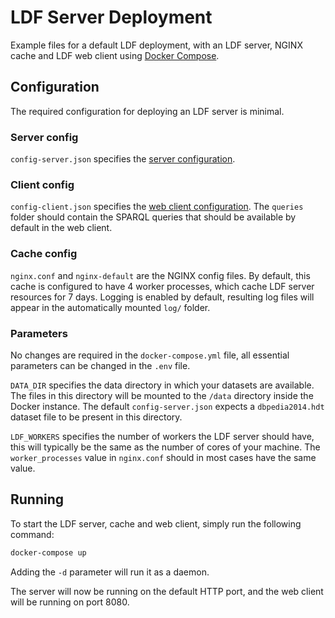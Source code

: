 # LDF Server Deployment
Example files for a default LDF deployment, with an LDF server, NGINX cache and LDF web client using [Docker Compose](https://docs.docker.com/compose/).

## Configuration
The required configuration for deploying an LDF server is minimal.

### Server config
`config-server.json` specifies the [server configuration](https://github.com/LinkedDataFragments/Server.js#configure-the-data-sources).

### Client config
`config-client.json` specifies the [web client configuration](https://github.com/LinkedDataFragments/jQuery-Widget.js).
The `queries` folder should contain the SPARQL queries that should be available by default in the web client.

### Cache config
`nginx.conf` and `nginx-default` are the NGINX config files.
By default, this cache is configured to have 4 worker processes, which cache LDF server resources for 7 days.
Logging is enabled by default, resulting log files will appear in the automatically mounted `log/` folder.

### Parameters
No changes are required in the `docker-compose.yml` file, all essential parameters can be changed in the `.env` file.

`DATA_DIR` specifies the data directory in which your datasets are available.
The files in this directory will be mounted to the `/data` directory inside the Docker instance.
The default `config-server.json` expects a `dbpedia2014.hdt` dataset file to be present in this directory.

`LDF_WORKERS` specifies the number of workers the LDF server should have, this will typically be the same as the number of cores of your machine.
The `worker_processes` value in `nginx.conf` should in most cases have the same value.

## Running
To start the LDF server, cache and web client, simply run the following command:

```bash
docker-compose up
```
Adding the `-d` parameter will run it as a daemon.

The server will now be running on the default HTTP port, and the web client will be running on port 8080.
